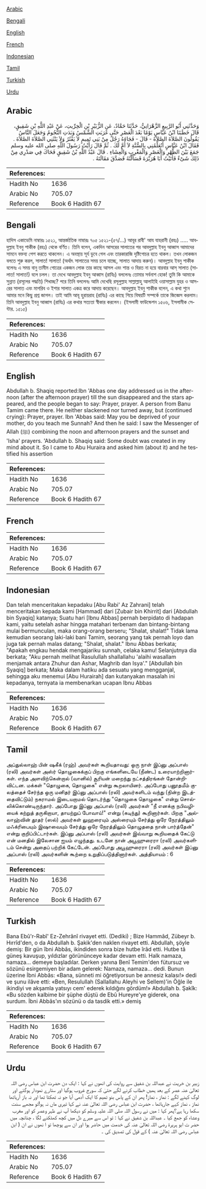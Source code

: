 [Arabic](#arabic)

[Bengali](#bengali)

[English](#english)

[French](#french)

[Indonesian](#indonesian)

[Tamil](#tamil)

[Turkish](#turkish)

[Urdu](#urdu)

## Arabic


<div dir="rtl" lang="ar" style={{fontSize:'larger',backgroundColor:'#f8f9fa',padding:20}}>
وَحَدَّثَنِي أَبُو الرَّبِيعِ الزَّهْرَانِيُّ، حَدَّثَنَا حَمَّادٌ، عَنِ الزُّبَيْرِ بْنِ الْخِرِّيتِ، عَنْ عَبْدِ اللَّهِ بْنِ شَقِيقٍ، قَالَ خَطَبَنَا ابْنُ عَبَّاسٍ يَوْمًا بَعْدَ الْعَصْرِ حَتَّى غَرَبَتِ الشَّمْسُ وَبَدَتِ النُّجُومُ وَجَعَلَ النَّاسُ يَقُولُونَ الصَّلاَةَ الصَّلاَةَ - قَالَ - فَجَاءَهُ رَجُلٌ مِنْ بَنِي تَمِيمٍ لاَ يَفْتُرُ وَلاَ يَنْثَنِي الصَّلاَةَ الصَّلاَةَ ‏.‏ فَقَالَ ابْنُ عَبَّاسٍ أَتُعَلِّمُنِي بِالسُّنَّةِ لاَ أُمَّ لَكَ ‏.‏ ثُمَّ قَالَ رَأَيْتُ رَسُولَ اللَّهِ صلى الله عليه وسلم جَمَعَ بَيْنَ الظُّهْرِ وَالْعَصْرِ وَالْمَغْرِبِ وَالْعِشَاءِ ‏.‏ قَالَ عَبْدُ اللَّهِ بْنُ شَقِيقٍ فَحَاكَ فِي صَدْرِي مِنْ ذَلِكَ شَىْءٌ فَأَتَيْتُ أَبَا هُرَيْرَةَ فَسَأَلْتُهُ فَصَدَّقَ مَقَالَتَهُ ‏.‏
</div>
<div style={{backgroundColor:'#f8f9fa',padding:20, marginBottom: 10}}><table> <thead> <tr> <th>References:</th> <th></th> </tr> </thead> <tbody><tr><td>Hadith No</td><td>1636</td></tr><tr><td>Arabic No</td><td>705.07</td></tr><tr><td>Reference</td><td>Book 6 Hadith 67</td></tr></tbody></table></div>

## Bengali


<div dir="ltr" lang="bn" style={{fontSize:'larger',backgroundColor:'#f8f9fa',padding:20}}>
হাদিস একাডেমি নাম্বারঃ ১৫২১, আন্তর্জাতিক নাম্বারঃ ৭০৫ ১৫২১-(৫৭/...) আবূর রাবী' আয যাহরানী (রহঃ) ..... আবদুল্লাহ ইবনু শাকীক (রহঃ) থেকে বর্ণিত। তিনি বলেন, একদিন আসরের সালাতের পর আবদুল্লাহ ইবনু আব্বাস আমাদের সামনে বক্তব্য পেশ করতে থাকলেন। এ অবস্থায় সূর্য ডুবে গেল এবং তারকারাজি দৃষ্টিগোচর হতে থাকল। তখন লোকজন বলতে শুরু করল, সালাত! সালাত! (অর্থাৎ সালাতের সময় চলে যাচ্ছে, সালাত আদায় করুন)। আবদুল্লাহ ইবনু শাকীক বলেনঃ এ সময় বানু তামীম গোত্রের একজন লোক তার কাছে আসল এবং শান্ত ও বিরত না হয়ে বারবার আস্ সালাত (সালাত! সালাত!) বলে চলল। তা দেখে আবদুল্লাহ ইবনু আব্বাস (রাযিঃ) বললেনঃ তোমার সর্বনাশ হোক! তুমি কি আমাকে সুন্নাত (রসূলের পদ্ধতি) শিখাচ্ছ? পরে তিনি বললেনঃ আমি দেখেছি রসূলুল্লাহ সাল্লাল্লাহু আলাইহি ওয়াসাল্লাম যুহর ও আসরের সালাত এবং মাগরিব ও ইশার সালাত একত্র করে আদায় করেছেন। আবদুল্লাহ ইবনু শাকীক বলেন, এ কথা শুনে আমার মনে কিছু প্রশ্ন জাগল। তাই আমি আবূ হুরায়রাহ (রাযিঃ) এর কাছে গিয়ে বিষয়টি সম্পর্কে তাকে জিজ্ঞেস করলাম। তিনি আবদুল্লাহ ইবনু আব্বাস (রাযিঃ) এর কথার সত্যতা স্বীকার করলেন। (ইসলামী ফাউন্ডেশন ১৫০৬, ইসলামীক সেন্টার. ১৫১৫)
</div>
<div style={{backgroundColor:'#f8f9fa',padding:20, marginBottom: 10}}><table> <thead> <tr> <th>References:</th> <th></th> </tr> </thead> <tbody><tr><td>Hadith No</td><td>1636</td></tr><tr><td>Arabic No</td><td>705.07</td></tr><tr><td>Reference</td><td>Book 6 Hadith 67</td></tr></tbody></table></div>

## English


<div dir="ltr" lang="en" style={{fontSize:'larger',backgroundColor:'#f8f9fa',padding:20}}>
Abdullah b. Shaqiq reported:Ibn 'Abbas one day addressed us in the afternoon (after the afternoon prayer) till the sun disappeared and the stars appeared, and the people began to say: Prayer, prayer. A person from Banu Tamim came there. He neither slackened nor turned away, but (continued crying): Prayer, prayer. Ibn 'Abbas said: May you be deprived of your mother, do you teach me Sunnah? And then he said: I saw the Messenger of Allah (ﷺ) combining the noon and afternoon prayers and the sunset and 'Isha' prayers. 'Abdullah b. Shaqiq said: Some doubt was created in my mind about it. So I came to Abu Huraira and asked him (about it) and he testified his assertion
</div>
<div style={{backgroundColor:'#f8f9fa',padding:20, marginBottom: 10}}><table> <thead> <tr> <th>References:</th> <th></th> </tr> </thead> <tbody><tr><td>Hadith No</td><td>1636</td></tr><tr><td>Arabic No</td><td>705.07</td></tr><tr><td>Reference</td><td>Book 6 Hadith 67</td></tr></tbody></table></div>

## French


<div dir="ltr" lang="fr" style={{fontSize:'larger',backgroundColor:'#f8f9fa',padding:20}}>

</div>
<div style={{backgroundColor:'#f8f9fa',padding:20, marginBottom: 10}}><table> <thead> <tr> <th>References:</th> <th></th> </tr> </thead> <tbody><tr><td>Hadith No</td><td>1636</td></tr><tr><td>Arabic No</td><td>705.07</td></tr><tr><td>Reference</td><td>Book 6 Hadith 67</td></tr></tbody></table></div>

## Indonesian


<div dir="ltr" lang="id" style={{fontSize:'larger',backgroundColor:'#f8f9fa',padding:20}}>
Dan telah menceritakan kepadaku [Abu Rabi' Az Zahrani] telah menceritakan kepada kami [Hammad] dari [Zubair bin Khirrit] dari [Abdullah bin Syaqiq] katanya; Suatu hari [Ibnu Abbas] pernah berpidato di hadapan kami, yaitu setelah ashar hingga matahari terbenam dan bintang-bintang mulai bermunculan, maka orang-orang berseru; "Shalat, shalat!" Tidak lama kemudian seorang laki-laki bani Tamim, seorang yang tak pernah loyo dan juga tak pernah malas datang; "Shalat, shalat." Ibnu Abbas berkata; "Apakah engkau hendak mengajariku sunnah, celaka kamu! Selanjutnya dia berkata; "Aku pernah melihat Rasulullah shallallahu 'alaihi wasallam menjamak antara Zhuhur dan Ashar, Maghrib dan Isya'." [Abdullah bin Syaqiq] berkata; Maka dalam hatiku ada sesuatu yang mengganjal, sehingga aku menemui [Abu Hurairah] dan kutanyakan masalah ini kepadanya, ternyata ia membenarkan ucapan Ibnu Abbas
</div>
<div style={{backgroundColor:'#f8f9fa',padding:20, marginBottom: 10}}><table> <thead> <tr> <th>References:</th> <th></th> </tr> </thead> <tbody><tr><td>Hadith No</td><td>1636</td></tr><tr><td>Arabic No</td><td>705.07</td></tr><tr><td>Reference</td><td>Book 6 Hadith 67</td></tr></tbody></table></div>

## Tamil


<div dir="ltr" lang="ta" style={{fontSize:'larger',backgroundColor:'#f8f9fa',padding:20}}>
அப்துல்லாஹ் பின் ஷகீக் (ரஹ்) அவர்கள் கூறியதாவது: ஒரு நாள் இப்னு அப்பாஸ் (ரலி) அவர்கள் அஸ்ர் தொழுகைக்குப் பிறகு எங்களிடையே (நீண்ட) உரையாற்றினார்கள். எந்த அளவிற்கென்றால் (வானில்) சூரியன் மறைந்து நட்சத்திரங்கள் தோன்றிவிட்டன. மக்கள் "தொழுகை, தொழுகை" என்று கூறலாயினர். அப்போது பனூதமீம் குலத்தைச் சேர்ந்த ஒரு மனிதர் இப்னு அப்பாஸ் (ரலி) அவர்களிடம் வந்து (நின்ற இடத்தைவிட்டும்) நகராமல் இடையறாமல் தொடர்ந்து "தொழுகை தொழுகை" என்று சொல்லிக்கொண்டிருந்தார். அப்போது இப்னு அப்பாஸ் (ரலி) அவர்கள் "நீ எனக்கு நபிவழியைக் கற்றுத் தருகிறாயா, தாயற்றுப் போவாய்!" என்று (கடிந்து) கூறினார்கள். பிறகு "அல்லாஹ்வின் தூதர் (ஸல்) அவர்கள் லுஹரையும் அஸ்ரையும் சேர்த்து ஒரே நேரத்திலும் மஃக்ரிபையும் இஷாவையும் சேர்த்து ஒரே நேரத்திலும் தொழுததை நான் பார்த்தேன்" என்று குறிப்பிட்டார்கள். இப்னு அப்பாஸ் (ரலி) அவர்கள் இவ்வாறு கூறியதைக் கேட்டு என் மனதில் இலேசான ஐயம் எழுந்தது. உடனே நான் அபூஹுரைரா (ரலி) அவர்களிடம் சென்று அதைப் பற்றிக் கேட்டேன். அப்போது அபூஹுரைரா (ரலி) அவர்கள் இப்னு அப்பாஸ் (ரலி) அவர்களின் கூற்றை உறுதிப்படுத்தினார்கள். அத்தியாயம் : 6
</div>
<div style={{backgroundColor:'#f8f9fa',padding:20, marginBottom: 10}}><table> <thead> <tr> <th>References:</th> <th></th> </tr> </thead> <tbody><tr><td>Hadith No</td><td>1636</td></tr><tr><td>Arabic No</td><td>705.07</td></tr><tr><td>Reference</td><td>Book 6 Hadith 67</td></tr></tbody></table></div>

## Turkish


<div dir="ltr" lang="tr" style={{fontSize:'larger',backgroundColor:'#f8f9fa',padding:20}}>
Bana Ebû'r-Rabî' Ez-Zehrânî rivayet etti. (Dediki) ; Bize Hammâd, Zübeyr b. Hırrîd'den, o da Abdullah b. Şakik'den naklen rivayet etti. Abdullah, şöyle demiş: Bir gün îbni Abbâs, ikindiden sonra bize hutbe îrâd etti. Hutbe tâ güneş kavuşup, yıldızlar görününceye kadar devam etti. Halk namaza, namaza... demeye başladılar. Derken yanına Benî Temim'den fütursuz ve sözünü esirgemiyen bir adam gelerek: Namaza, namaza... dedi. Bunun üzerine İbni Abbâs: «Bana, sünneti mi öğretiyorsun be annesiz kalası!» dedi ve şunu ilâve etti: «Ben, Resulullah (Sallallahu Aleyhi ve Sellem)'in Öğle ile ikindiyi ve akşamla yatsıyı cem' ederek kıldığını gördüm!» Abdullah b. Şakîk: «Bu sözden kalbime bir şüphe düştü de Ebû Hureyre'ye giderek, ona surdum. İbni Abbâs'ın sözünü o da tasdik etti.» demiş
</div>
<div style={{backgroundColor:'#f8f9fa',padding:20, marginBottom: 10}}><table> <thead> <tr> <th>References:</th> <th></th> </tr> </thead> <tbody><tr><td>Hadith No</td><td>1636</td></tr><tr><td>Arabic No</td><td>705.07</td></tr><tr><td>Reference</td><td>Book 6 Hadith 67</td></tr></tbody></table></div>

## Urdu


<div dir="rtl" lang="ur" style={{fontSize:'larger',backgroundColor:'#f8f9fa',padding:20}}>
زبیر بن خریت نے عبداللہ بن شفیق سے روایت کی انھوں نے کہا : ایک دن حضرت ابن عباس رضی اللہ تعالیٰ عنہ عصر کے بعد ہمیں خطاب کرنے لگے حتیٰ کہ سورج غروب ہوگیا اور ستارے نمودار ہوگئے اور لوگ کہنے لگے : نماز ، نماز! پھر ان کے پاس بنو تمیم کا ایک آدمی آیا جو نہ تھکتا تھا اور نہ باز آرہاتھا نماز ، نماز کہے جارہاتھا ، حضرت ابن عباس رضی اللہ تعالیٰ عنہ نے کہا تیری ماں نہ ہو!تو مجھے سنت سکھا رہا ہے؟پھر کہا : میں نے رسول اللہ صلی اللہ علیہ وسلم کو دیکھا آپ نے ظہر وعصر کو اور مغرب وعشاء کو جمع کیا ۔ عبداللہ بن شفیق نے کہا : تو اس سے میرے دل میں کچھ کھٹکنے لگا ، چنانچہ میں حضر ت ابو ہریرۃ رضی اللہ تعالیٰ عنہ کی خدمت میں حاضر ہوا اور ان سے پوچھا تو ا نھوں نے ان ( ابن عباس رضی اللہ تعالیٰ عنہ ) کے قول کی تصدیق کی ۔
</div>
<div style={{backgroundColor:'#f8f9fa',padding:20, marginBottom: 10}}><table> <thead> <tr> <th>References:</th> <th></th> </tr> </thead> <tbody><tr><td>Hadith No</td><td>1636</td></tr><tr><td>Arabic No</td><td>705.07</td></tr><tr><td>Reference</td><td>Book 6 Hadith 67</td></tr></tbody></table></div>